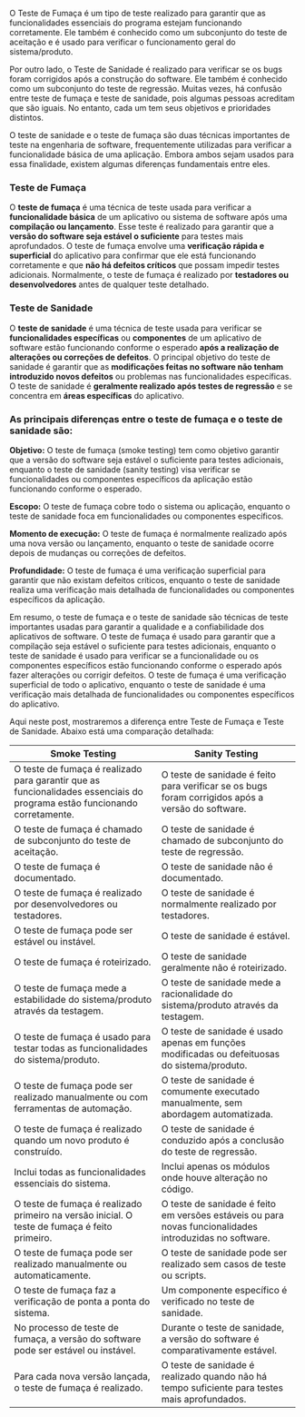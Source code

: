O Teste de Fumaça é um tipo de teste realizado para garantir que as funcionalidades essenciais do programa estejam funcionando corretamente. Ele também é conhecido como um subconjunto do teste de aceitação e é usado para verificar o funcionamento geral do sistema/produto.

Por outro lado, o Teste de Sanidade é realizado para verificar se os bugs foram corrigidos após a construção do software. Ele também é conhecido como um subconjunto do teste de regressão. Muitas vezes, há confusão entre teste de fumaça e teste de sanidade, pois algumas pessoas acreditam que são iguais. No entanto, cada um tem seus objetivos e prioridades distintos.

O teste de sanidade e o teste de fumaça são duas técnicas importantes de teste na engenharia de software, frequentemente utilizadas para verificar a funcionalidade básica de uma aplicação. Embora ambos sejam usados para essa finalidade, existem algumas diferenças fundamentais entre eles.

### Teste de Fumaça

O **teste de fumaça** é uma técnica de teste usada para verificar a **funcionalidade básica** de um aplicativo ou sistema de software após uma **compilação ou lançamento**. Esse teste é realizado para garantir que a **versão do software seja estável o suficiente** para testes mais aprofundados. O teste de fumaça envolve uma **verificação rápida e superficial** do aplicativo para confirmar que ele está funcionando corretamente e que **não há defeitos críticos** que possam impedir testes adicionais. Normalmente, o teste de fumaça é realizado por **testadores ou desenvolvedores** antes de qualquer teste detalhado.

### Teste de Sanidade

O **teste de sanidade** é uma técnica de teste usada para verificar se **funcionalidades específicas** ou **componentes** de um aplicativo de software estão funcionando conforme o esperado **após a realização de alterações ou correções de defeitos**. O principal objetivo do teste de sanidade é garantir que as **modificações feitas no software não tenham introduzido novos defeitos** ou problemas nas funcionalidades específicas. O teste de sanidade é **geralmente realizado após testes de regressão** e se concentra em **áreas específicas** do aplicativo.


### As principais diferenças entre o teste de fumaça e o teste de sanidade são:

**Objetivo:** O teste de fumaça (smoke testing) tem como objetivo garantir que a versão do software seja estável o suficiente para testes adicionais, enquanto o teste de sanidade (sanity testing) visa verificar se funcionalidades ou componentes específicos da aplicação estão funcionando conforme o esperado.

**Escopo:** O teste de fumaça cobre todo o sistema ou aplicação, enquanto o teste de sanidade foca em funcionalidades ou componentes específicos.

**Momento de execução:** O teste de fumaça é normalmente realizado após uma nova versão ou lançamento, enquanto o teste de sanidade ocorre depois de mudanças ou correções de defeitos.

**Profundidade:** O teste de fumaça é uma verificação superficial para garantir que não existam defeitos críticos, enquanto o teste de sanidade realiza uma verificação mais detalhada de funcionalidades ou componentes específicos da aplicação.


Em resumo, o teste de fumaça e o teste de sanidade são técnicas de teste importantes usadas para garantir a qualidade e a confiabilidade dos aplicativos de software. O teste de fumaça é usado para garantir que a compilação seja estável o suficiente para testes adicionais, enquanto o teste de sanidade é usado para verificar se a funcionalidade ou os componentes específicos estão funcionando conforme o esperado após fazer alterações ou corrigir defeitos. O teste de fumaça é uma verificação superficial de todo o aplicativo, enquanto o teste de sanidade é uma verificação mais detalhada de funcionalidades ou componentes específicos do aplicativo.

Aqui neste post, mostraremos a diferença entre Teste de Fumaça e Teste de Sanidade. Abaixo está uma comparação detalhada:

|**Smoke Testing**|**Sanity Testing**|
|---|---|
|O teste de fumaça é realizado para garantir que as funcionalidades essenciais do programa estão funcionando corretamente.|O teste de sanidade é feito para verificar se os bugs foram corrigidos após a versão do software.|
|O teste de fumaça é chamado de subconjunto do teste de aceitação.|O teste de sanidade é chamado de subconjunto do teste de regressão.|
|O teste de fumaça é documentado.|O teste de sanidade não é documentado.|
|O teste de fumaça é realizado por desenvolvedores ou testadores.|O teste de sanidade é normalmente realizado por testadores.|
|O teste de fumaça pode ser estável ou instável.|O teste de sanidade é estável.|
|O teste de fumaça é roteirizado.|O teste de sanidade geralmente não é roteirizado.|
|O teste de fumaça mede a estabilidade do sistema/produto através da testagem.|O teste de sanidade mede a racionalidade do sistema/produto através da testagem.|
|O teste de fumaça é usado para testar todas as funcionalidades do sistema/produto.|O teste de sanidade é usado apenas em funções modificadas ou defeituosas do sistema/produto.|
|O teste de fumaça pode ser realizado manualmente ou com ferramentas de automação.|O teste de sanidade é comumente executado manualmente, sem abordagem automatizada.|
|O teste de fumaça é realizado quando um novo produto é construído.|O teste de sanidade é conduzido após a conclusão do teste de regressão.|
|Inclui todas as funcionalidades essenciais do sistema.|Inclui apenas os módulos onde houve alteração no código.|
|O teste de fumaça é realizado primeiro na versão inicial. O teste de fumaça é feito primeiro.|O teste de sanidade é feito em versões estáveis ou para novas funcionalidades introduzidas no software.|
|O teste de fumaça pode ser realizado manualmente ou automaticamente.|O teste de sanidade pode ser realizado sem casos de teste ou scripts.|
|O teste de fumaça faz a verificação de ponta a ponta do sistema.|Um componente específico é verificado no teste de sanidade.|
|No processo de teste de fumaça, a versão do software pode ser estável ou instável.|Durante o teste de sanidade, a versão do software é comparativamente estável.|
|Para cada nova versão lançada, o teste de fumaça é realizado.|O teste de sanidade é realizado quando não há tempo suficiente para testes mais aprofundados.|






